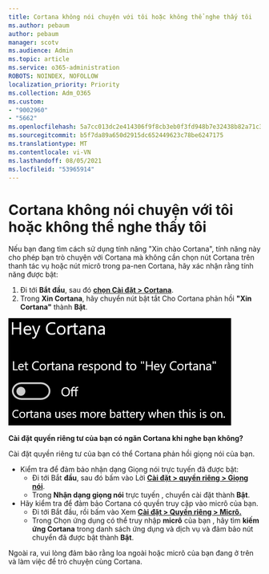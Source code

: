 ```yaml
---
title: Cortana không nói chuyện với tôi hoặc không thể nghe thấy tôi
ms.author: pebaum
author: pebaum
manager: scotv
ms.audience: Admin
ms.topic: article
ms.service: o365-administration
ROBOTS: NOINDEX, NOFOLLOW
localization_priority: Priority
ms.collection: Adm_O365
ms.custom:
- "9002960"
- "5662"
ms.openlocfilehash: 5a7cc013dc2e414306f9f8cb3eb0f3fd948b7e32438b82a71c31219b65a180e4
ms.sourcegitcommit: b5f7da89a650d2915dc652449623c78be6247175
ms.translationtype: MT
ms.contentlocale: vi-VN
ms.lasthandoff: 08/05/2021
ms.locfileid: "53965914"
---
```

# <a name="cortana-doesnt-talk-to-me-or-cant-hear-me"></a>Cortana không nói chuyện với tôi hoặc không thể nghe thấy tôi

Nếu bạn đang tìm cách sử dụng tính năng "Xin chào Cortana", tính năng này cho phép bạn trò chuyện với Cortana mà không cần chọn nút Cortana trên thanh tác vụ hoặc nút micrô trong pa-nen Cortana, hãy xác nhận rằng tính năng được bật:

1. Đi tới **Bắt đầu**, sau đó **[chọn Cài đặt > Cortana](ms-settings:cortana?activationSource=GetHelp)**.
2. Trong **Xin Cortana**, hãy chuyển nút bật tắt Cho Cortana phản hồi **"Xin Cortana"** thành **Bật**.

![Xin chào Cortana](media/hey-cortana.png)

**Cài đặt quyền riêng tư của bạn có ngăn Cortana khi nghe bạn không?**

Cài đặt quyền riêng tư của bạn có thể Cortana phản hồi giọng nói của bạn.
- Kiểm tra để đảm bảo nhận dạng Giọng nói trực tuyến đã được bật:
    - Đi tới Bắt **đầu**, sau đó bấm vào Lời **[Cài đặt > quyền riêng > Giọng nói](ms-settings:privacy-speech?activationSource=GetHelp)**.
    - Trong **Nhận dạng giọng nói** trực tuyến , chuyển cài đặt thành **Bật**.
- Hãy kiểm tra để đảm bảo Cortana có quyền truy cập vào micrô của bạn. 
    - Đi tới Bắt đầu, rồi bấm vào Xem **[Cài đặt > Quyền riêng > Micrô.](ms-settings:privacy-microphone?activationSource=GetHelp)**
    - Trong Chọn ứng dụng có thể truy nhập **micrô** của bạn , hãy tìm **kiếm ứng Cortana** trong danh sách ứng dụng và dịch vụ và đảm bảo nút chuyển đã được bật thành **Bật**.

Ngoài ra, vui lòng đảm bảo rằng loa ngoài hoặc micrô của bạn đang ở trên và làm việc để trò chuyện cùng Cortana.

